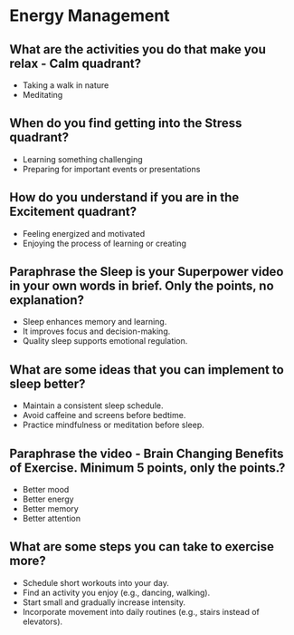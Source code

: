 # Energy Management

## What are the activities you do that make you relax - Calm quadrant?
* Taking a walk in nature
* Meditating

## When do you find getting into the Stress quadrant?
* Learning something challenging
* Preparing for important events or presentations

## How do you understand if you are in the Excitement quadrant?
* Feeling energized and motivated
* Enjoying the process of learning or creating

## Paraphrase the Sleep is your Superpower video in your own words in brief. Only the points, no explanation?
* Sleep enhances memory and learning.
* It improves focus and decision-making.
* Quality sleep supports emotional regulation.

## What are some ideas that you can implement to sleep better?
* Maintain a consistent sleep schedule.
* Avoid caffeine and screens before bedtime.
* Practice mindfulness or meditation before sleep.

## Paraphrase the video - Brain Changing Benefits of Exercise. Minimum 5 points, only the points.?
* Better mood
* Better energy
* Better memory
* Better attention

## What are some steps you can take to exercise more?
* Schedule short workouts into your day.
* Find an activity you enjoy (e.g., dancing, walking).
* Start small and gradually increase intensity.
* Incorporate movement into daily routines (e.g., stairs instead of elevators).

